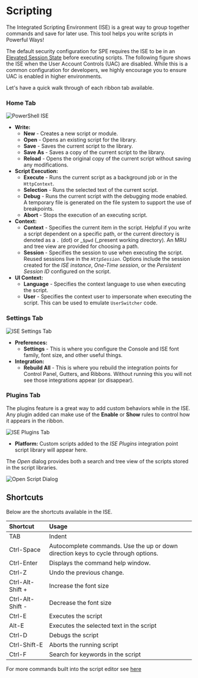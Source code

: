 # Scripting

The Integrated Scripting Environment \(ISE\) is a great way to group together commands and save for later use. This tool helps you write scripts in Powerful Ways! 

The default security configuration for SPE requires the ISE to be in an [Elevated Session State](../security/) before executing scripts. The following figure shows the ISE when the User Account Controls \(UAC\) are disabled. While this is a common configuration for developers, we highly encourage you to ensure UAC is enabled in higher environments.

Let's have a quick walk through of each ribbon tab available.

### Home Tab

![PowerShell ISE](../.gitbook/assets/ise-empty.png)

* **Write:**
  * **New** - Creates a new script or module.
  * **Open** - Opens an existing script for the library.
  * **Save** - Saves the current script to the library.
  * **Save As** - Saves a copy of the current script to the library.
  * **Reload** - Opens the original copy of the current script without saving any modifications.
* **Script Execution:**
  * **Execute** - Runs the current script as a background job or in the `HttpContext`.
  * **Selection** - Runs the selected text of the current script.
  * **Debug** - Runs the current script with the debugging mode enabled. A temporary file is generated on the file system to support the use of breakpoints.
  * **Abort** - Stops the execution of an executing script.
* **Context:**
  * **Context** - Specifies the current item in the script. Helpful if you write a script dependent on a specific path, or the current directory is denoted as a _`.`_ \(dot\) or _`$pwd` \(_present working directory\). An MRU and tree view are provided for choosing a path.
  * **Session** - Specifies the session to use when executing the script. Reused sessions live in the _`HttpSession`_. Options include the session created for the _ISE instance_, _One-Time session_, or the _Persistent Session ID_ configured on the script.
* **UI Context:**
  * **Language** - Specifies the context language to use when executing the script.
  * **User** - Specifies the context user to impersonate when executing the script. This can be used to emulate `UserSwitcher` code.

### Settings Tab

![ISE Settings Tab](../.gitbook/assets/ise-settings.png)

* **Preferences:**
  * **Settings** - This is where you configure the Console and ISE font family, font size, and other useful things.
* **Integration:**
  * **Rebuild All** - This is where you rebuild the integration points for Control Panel, Gutters, and Ribbons. Without running this you will not see those integrations appear \(or disappear\).

### Plugins Tab

The plugins feature is a great way to add custom behaviors while in the ISE. Any plugin added can make use of the **Enable** or **Show** rules to control how it appears in the ribbon.

![ISE Plugins Tab](../.gitbook/assets/ise-plugins.png)

* **Platform:** Custom scripts added to the _ISE Plugins_ integration point script library will appear here.

The _Open_ dialog provides both a search and tree view of the scripts stored in the script libraries.

![Open Script Dialog](../.gitbook/assets/ise-opendialog.png)

## Shortcuts

Below are the shortcuts available in the ISE.

| **Shortcut** | **Usage** |
| :--- | :--- |
| TAB | Indent |
| Ctrl-Space | Autocomplete commands. Use the up or down direction keys to cycle through options. |
| Ctrl-Enter | Displays the command help window. |
| Ctrl-Z | Undo the previous change. |
| Ctrl-Alt-Shift + | Increase the font size |
| Ctrl-Alt-Shift - | Decrease the font size |
| Ctrl-E | Executes the script |
| Alt-E | Executes the selected text in the script |
| Ctrl-D | Debugs the script |
| Ctrl-Shift-E | Aborts the running script |
| Ctrl-F | Search for keywords in the script |

For more commands built into the script editor see [here](https://github.com/ajaxorg/ace/wiki/Default-Keyboard-Shortcuts)

